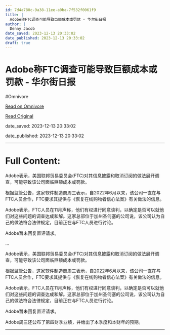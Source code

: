 ```yaml
---
id: 7d4a780c-9a38-11ee-a0ba-7f532f0061f9
title: |
  Adobe称FTC调查可能导致巨额成本或罚款 - 华尔街日报
author: |
  Denny Jacob
date_saved: 2023-12-13 20:33:02
date_published: 2023-12-13 20:33:02
draft: true
---
```


# Adobe称FTC调查可能导致巨额成本或罚款 - 华尔街日报
#Omnivore

[Read on Omnivore](https://omnivore.app/me/adobe-ftc-18c66906de5)

[Read Original](https://cn.wsj.com/amp/articles/adobe%E7%A7%B0ftc%E8%B0%83%E6%9F%A5%E5%8F%AF%E8%83%BD%E5%AF%BC%E8%87%B4%E5%B7%A8%E9%A2%9D%E6%88%90%E6%9C%AC%E6%88%96%E7%BD%9A%E6%AC%BE-2958de7f)

date_saved: 2023-12-13 20:33:02

date_published: 2023-12-13 20:33:02

--- 

# Full Content: 

Adobe表示，美国联邦贸易委员会(FTC)对其信息披露和取消订阅的做法展开调查，可能导致该公司面临巨额成本或罚款。

根据监管公告，这家软件制造商周三表示，自2022年6月以来，该公司一直在与FTC人员合作，FTC要求其提供与《恢复在线购物者信心法案》有关做法的信息。

Adobe表示，FTC人员在11月声称，他们有权进行同意谈判，以确定是否可以就他们对这些问题的调查达成和解。这家总部位于加州圣何塞的公司说，该公司认为自己的做法符合法律规定，目前正在与FTC人员进行讨论。

Adobe暂未回复置评请求。

...

Adobe表示，美国联邦贸易委员会(FTC)对其信息披露和取消订阅的做法展开调查，可能导致该公司面临巨额成本或罚款。

根据监管公告，这家软件制造商周三表示，自2022年6月以来，该公司一直在与FTC人员合作，FTC要求其提供与《恢复在线购物者信心法案》有关做法的信息。

Adobe表示，FTC人员在11月声称，他们有权进行同意谈判，以确定是否可以就他们对这些问题的调查达成和解。这家总部位于加州圣何塞的公司说，该公司认为自己的做法符合法律规定，目前正在与FTC人员进行讨论。

Adobe暂未回复置评请求。

Adobe周三还公布了第四财季业绩，并给出了本季度和本财年的预期。

---

